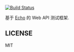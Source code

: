 [![Build Status](https://travis-ci.org/yulefox/golamp.svg?branch=master)](https://travis-ci.org/yulefox/golamp)

基于 [Echo](https://github.com/labstack/echo) 的 Web API 测试框架.

## LICENSE

MIT

